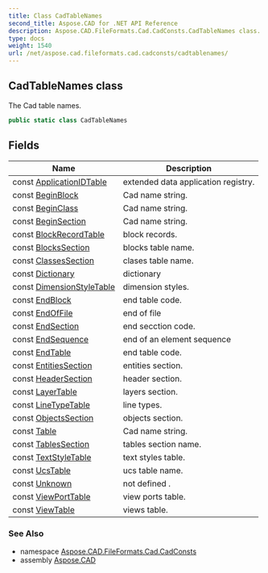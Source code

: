 ```yaml
---
title: Class CadTableNames
second_title: Aspose.CAD for .NET API Reference
description: Aspose.CAD.FileFormats.Cad.CadConsts.CadTableNames class. The Cad table names
type: docs
weight: 1540
url: /net/aspose.cad.fileformats.cad.cadconsts/cadtablenames/
---
```

## CadTableNames class

The Cad table names.

```csharp
public static class CadTableNames
```

## Fields

| Name | Description |
| --- | --- |
| const [ApplicationIDTable](../../aspose.cad.fileformats.cad.cadconsts/cadtablenames/applicationidtable/) | extended data application registry. |
| const [BeginBlock](../../aspose.cad.fileformats.cad.cadconsts/cadtablenames/beginblock/) | Cad name string. |
| const [BeginClass](../../aspose.cad.fileformats.cad.cadconsts/cadtablenames/beginclass/) | Cad name string. |
| const [BeginSection](../../aspose.cad.fileformats.cad.cadconsts/cadtablenames/beginsection/) | Cad name string. |
| const [BlockRecordTable](../../aspose.cad.fileformats.cad.cadconsts/cadtablenames/blockrecordtable/) | block records. |
| const [BlocksSection](../../aspose.cad.fileformats.cad.cadconsts/cadtablenames/blockssection/) | blocks table name. |
| const [ClassesSection](../../aspose.cad.fileformats.cad.cadconsts/cadtablenames/classessection/) | clases table name. |
| const [Dictionary](../../aspose.cad.fileformats.cad.cadconsts/cadtablenames/dictionary/) | dictionary |
| const [DimensionStyleTable](../../aspose.cad.fileformats.cad.cadconsts/cadtablenames/dimensionstyletable/) | dimension styles. |
| const [EndBlock](../../aspose.cad.fileformats.cad.cadconsts/cadtablenames/endblock/) | end table code. |
| const [EndOfFile](../../aspose.cad.fileformats.cad.cadconsts/cadtablenames/endoffile/) | end of file |
| const [EndSection](../../aspose.cad.fileformats.cad.cadconsts/cadtablenames/endsection/) | end secction code. |
| const [EndSequence](../../aspose.cad.fileformats.cad.cadconsts/cadtablenames/endsequence/) | end of an element sequence |
| const [EndTable](../../aspose.cad.fileformats.cad.cadconsts/cadtablenames/endtable/) | end table code. |
| const [EntitiesSection](../../aspose.cad.fileformats.cad.cadconsts/cadtablenames/entitiessection/) | entities section. |
| const [HeaderSection](../../aspose.cad.fileformats.cad.cadconsts/cadtablenames/headersection/) | header section. |
| const [LayerTable](../../aspose.cad.fileformats.cad.cadconsts/cadtablenames/layertable/) | layers section. |
| const [LineTypeTable](../../aspose.cad.fileformats.cad.cadconsts/cadtablenames/linetypetable/) | line types. |
| const [ObjectsSection](../../aspose.cad.fileformats.cad.cadconsts/cadtablenames/objectssection/) | objects section. |
| const [Table](../../aspose.cad.fileformats.cad.cadconsts/cadtablenames/table/) | Cad name string. |
| const [TablesSection](../../aspose.cad.fileformats.cad.cadconsts/cadtablenames/tablessection/) | tables section name. |
| const [TextStyleTable](../../aspose.cad.fileformats.cad.cadconsts/cadtablenames/textstyletable/) | text styles table. |
| const [UcsTable](../../aspose.cad.fileformats.cad.cadconsts/cadtablenames/ucstable/) | ucs table name. |
| const [Unknown](../../aspose.cad.fileformats.cad.cadconsts/cadtablenames/unknown/) | not defined . |
| const [ViewPortTable](../../aspose.cad.fileformats.cad.cadconsts/cadtablenames/viewporttable/) | view ports table. |
| const [ViewTable](../../aspose.cad.fileformats.cad.cadconsts/cadtablenames/viewtable/) | views table. |

### See Also

* namespace [Aspose.CAD.FileFormats.Cad.CadConsts](../../aspose.cad.fileformats.cad.cadconsts/)
* assembly [Aspose.CAD](../../)


